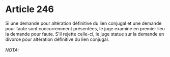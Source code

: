 # Article 246

Si une demande pour altération définitive du lien conjugal et une demande pour faute sont concurremment présentées, le juge examine en premier lieu la demande pour faute.   S'il rejette celle-ci, le juge statue sur la demande en divorce pour altération définitive du lien conjugal.<br/><br/><i>NOTA:</i>